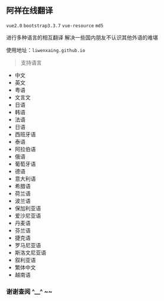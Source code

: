 ## 阿祥在线翻译

`vue2.0` `bootstrap3.3.7` `vue-resource` `md5`

进行多种语言的相互翻译 解决一些国内朋友不认识其他外语的难堪

使用地址：`liwenxaing.github.io`

> 支持语言
 + 中文
 + 英文
 + 粤语
 + 文言文
 + 日语
 + 韩语
 + 法语
 + 日语
 + 西班牙语
 + 泰语
 + 阿拉伯语
 + 俄语
 + 葡萄牙语
 + 德语
 + 意大利语
 + 希腊语
 + 荷兰语
 + 波兰语
 + 保加利亚语
 + 爱沙尼亚语
 + 丹麦语
 + 芬兰语
 + 捷克语
 + 罗马尼亚语
 + 斯洛文尼亚语
 + 叙利亚语
 + 繁体中文
 + 越南语
 
 ### 谢谢查阅 ^__^ ~~

